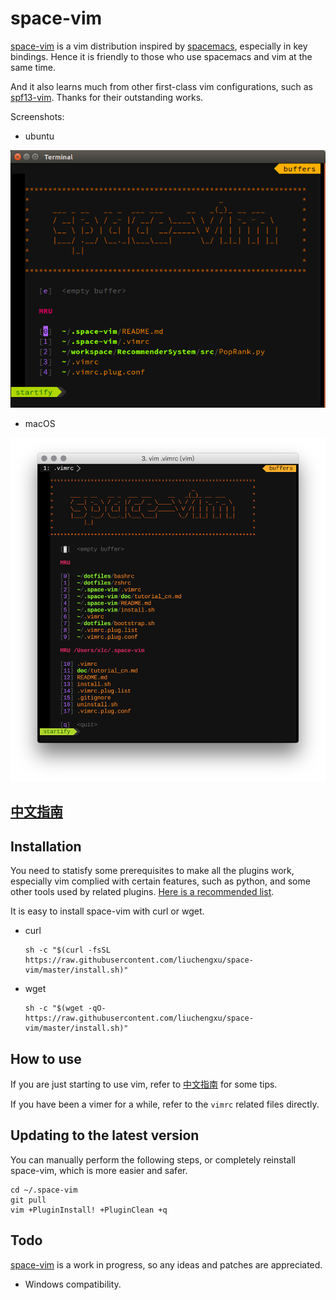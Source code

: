 # space-vim

[space-vim](https://github.com/liuchengxu/space-vim) is a vim distribution inspired by [spacemacs](https://github.com/syl20bnr/spacemacs), especially in key bindings.
Hence it is friendly to those who use spacemacs and vim at the same time.

And it also learns much from other first-class vim configurations, such as [spf13-vim](https://github.com/spf13/spf13-vim).
Thanks for their outstanding works.

Screenshots:

- ubuntu

![ubuntu](doc/img/ubuntu.png)

- macOS

![screenshot](doc/img/screenshot.png)


## [中文指南](doc/tutorial_cn.md)

## Installation

You need to statisfy some prerequisites to make all the plugins work, especially vim complied with certain features, such as python, and some other tools used by related plugins. [Here is a recommended list](doc/tutorial_cn.md#prerequisites).

It is easy to install space-vim with curl or wget.

- curl

  ```
  sh -c "$(curl -fsSL https://raw.githubusercontent.com/liuchengxu/space-vim/master/install.sh)"
  ```

- wget

  ```
  sh -c "$(wget -qO- https://raw.githubusercontent.com/liuchengxu/space-vim/master/install.sh)"
  ```

## How to use

If you are just starting to use vim, refer to [中文指南](doc/tutorial_cn.md) for some tips.

If you have been a vimer for a while, refer to the `vimrc` related files directly.

## Updating to the latest version

You can manually perform the following steps, or completely reinstall space-vim, which is more easier and safer.

```
cd ~/.space-vim
git pull
vim +PluginInstall! +PluginClean +q
```

## Todo

[space-vim](https://github.com/liuchengxu/space-vim) is a work in progress, so any ideas and patches are appreciated.

- Windows compatibility.
